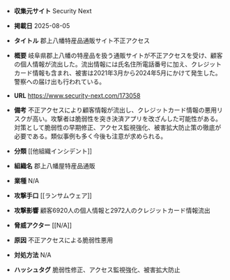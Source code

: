 - **収集元サイト**
Security Next

- **掲載日**
2025-08-05

- **タイトル**
郡上八幡特産品通販サイト不正アクセス

- **概要**
岐阜県郡上八幡の特産品を扱う通販サイトが不正アクセスを受け、顧客の個人情報が流出した。流出情報には氏名住所電話番号に加え、クレジットカード情報も含まれ、被害は2021年3月から2024年5月にかけて発生した。警察への届け出も行われている。

- **URL**
https://www.security-next.com/173058

- **備考**
不正アクセスにより顧客情報が流出し、クレジットカード情報の悪用リスクが高い。攻撃者は脆弱性を突き決済アプリを改ざんした可能性がある。対策として脆弱性の早期修正、アクセス監視強化、被害拡大防止策の徹底が必要である。類似事例も多く今後も注意が求められる。

- **分類**
[[他組織インシデント]]

- **組織名**
郡上八幡屋特産品通販

- **業種**
N/A

- **攻撃手口**
[[ランサムウェア]]

- **攻撃影響**
顧客6920人の個人情報と2972人のクレジットカード情報流出

- **脅威アクター**
[[N/A]]

- **原因**
不正アクセスによる脆弱性悪用

- **対処方法**
N/A

- **ハッシュタグ**
脆弱性修正、アクセス監視強化、被害拡大防止
